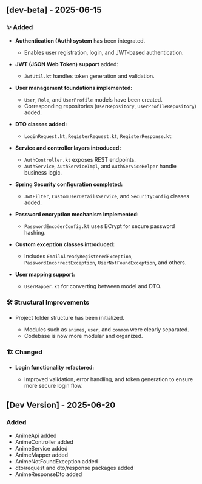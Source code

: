## \[dev-beta] - 2025-06-15

### ✨ Added

* **Authentication (Auth) system** has been integrated.

    * Enables user registration, login, and JWT-based authentication.
* **JWT (JSON Web Token) support** added:

    * `JwtUtil.kt` handles token generation and validation.
* **User management foundations implemented:**

    * `User`, `Role`, and `UserProfile` models have been created.
    * Corresponding repositories (`UserRepository`, `UserProfileRepository`) added.
* **DTO classes added:**

    * `LoginRequest.kt`, `RegisterRequest.kt`, `RegisterResponse.kt`
* **Service and controller layers introduced:**

    * `AuthController.kt` exposes REST endpoints.
    * `AuthService`, `AuthServiceImpl`, and `AuthServiceHelper` handle business logic.
* **Spring Security configuration completed:**

    * `JwtFilter`, `CustomUserDetailsService`, and `SecurityConfig` classes added.
* **Password encryption mechanism implemented:**

    * `PasswordEncoderConfig.kt` uses BCrypt for secure password hashing.
* **Custom exception classes introduced:**

    * Includes `EmailAlreadyRegisteredException`, `PasswordIncorrectException`, `UserNotFoundException`, and others.
* **User mapping support:**

    * `UserMapper.kt` for converting between model and DTO.

### 🛠️ Structural Improvements

* Project folder structure has been initialized.

    * Modules such as `animes`, `user`, and `common` were clearly separated.
    * Codebase is now more modular and organized.

### 🏗️ Changed

* **Login functionality refactored:**

    * Improved validation, error handling, and token generation to ensure more secure login flow.

## [Dev Version] - 2025-06-20
### Added
- AnimeApi added
- AnimeController added
- AnimeService added
- AnimeMapper added
- AnimeNotFoundException added
- dto/request and dto/response packages added
- AnimeResponseDto added
